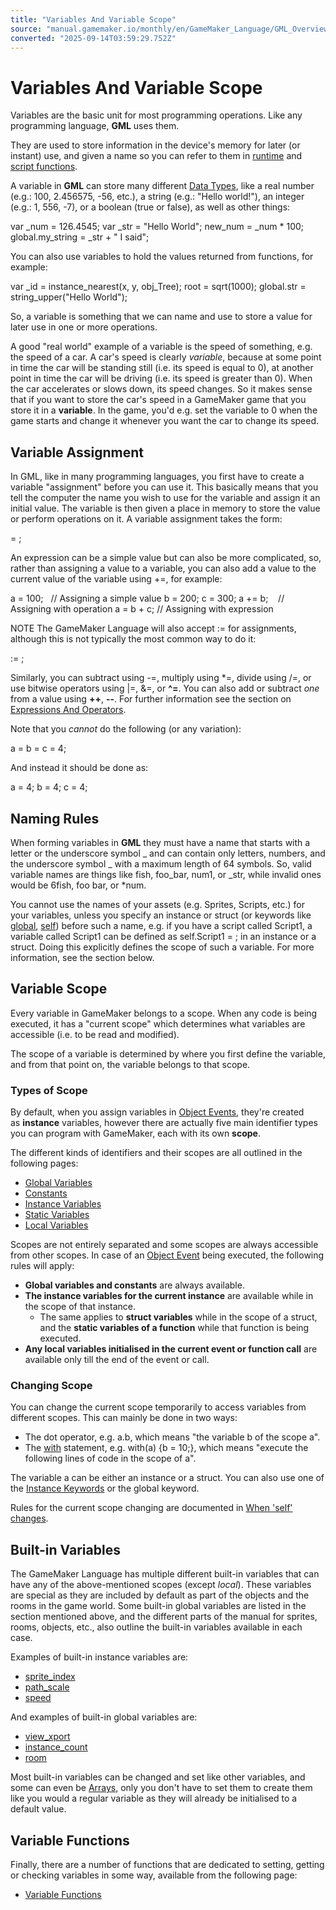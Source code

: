 ```yaml
---
title: "Variables And Variable Scope"
source: "manual.gamemaker.io/monthly/en/GameMaker_Language/GML_Overview/Variables_And_Variable_Scope.htm"
converted: "2025-09-14T03:59:29.752Z"
---
```


# Variables And Variable Scope

Variables are the basic unit for most programming operations. Like any programming language, **GML** uses them.

They are used to store information in the device's memory for later (or instant) use, and given a name so you can refer to them in [runtime](Runtime_Functions.md) and [script functions](Script_Functions.md).

A variable in **GML** can store many different [Data Types](Data_Types.md), like a real number (e.g.: 100, 2.456575, \-56, etc.), a string (e.g.: "Hello world!"), an integer (e.g.: 1, 556, \-7), or a boolean (true or false), as well as other things:

var \_num = 126.4545;
var \_str = "Hello World";
new\_num = \_num \* 100;
global.my\_string = \_str + " I said";

You can also use variables to hold the values returned from functions, for example:

var \_id = instance\_nearest(x, y, obj\_Tree);
root = sqrt(1000);
global.str = string\_upper("Hello World");

So, a variable is something that we can name and use to store a value for later use in one or more operations.

A good "real world" example of a variable is the speed of something, e.g. the speed of a car. A car's speed is clearly _variable_, because at some point in time the car will be standing still (i.e. its speed is equal to 0), at another point in time the car will be driving (i.e. its speed is greater than 0). When the car accelerates or slows down, its speed changes. So it makes sense that if you want to store the car's speed in a GameMaker game that you store it in a **variable**. In the game, you'd e.g. set the variable to 0 when the game starts and change it whenever you want the car to change its speed.

## Variable Assignment

In GML, like in many programming languages, you first have to create a variable "assignment" before you can use it. This basically means that you tell the computer the name you wish to use for the variable and assign it an initial value. The variable is then given a place in memory to store the value or perform operations on it. A variable assignment takes the form:

<variable> = <expression>;

An expression can be a simple value but can also be more complicated, so, rather than assigning a value to a variable, you can also add a value to the current value of the variable using +=, for example:

a = 100;   // Assigning a simple value
b = 200;
c = 300;
a += b;    // Assigning with operation
a = b + c; // Assigning with expression

NOTE The GameMaker Language will also accept := for assignments, although this is not typically the most common way to do it:

<variable> := <expression>;

Similarly, you can subtract using \-=, multiply using \*=, divide using /=, or use bitwise operators using |=, &=, or **^=**. You can also add or subtract _one_ from a value using **++**, **\--**. For further information see the section on [Expressions And Operators](Expressions_And_Operators.md).

Note that you _cannot_ do the following (or any variation):

a = b = c = 4;

And instead it should be done as:

a = 4;
b = 4;
c = 4;

## Naming Rules

When forming variables in **GML** they must have a name that starts with a letter or the underscore symbol \_ and can contain only letters, numbers, and the underscore symbol \_ with a maximum length of 64 symbols. So, valid variable names are things like fish, foo\_bar, num1, or \_str, while invalid ones would be 6fish, foo bar, or \*num.

You cannot use the names of your assets (e.g. Sprites, Scripts, etc.) for your variables, unless you specify an instance or struct (or keywords like [global](../../../../../GameMaker_Language/GML_Overview/Variables/Global_Variables.md), [self](Instance_Keywords.md)) before such a name, e.g. if you have a script called Script1, a variable called Script1 can be defined as self.Script1 = <value>; in an instance or a struct. Doing this explicitly defines the scope of such a variable. For more information, see the section below.

## Variable Scope

Every variable in GameMaker belongs to a scope. When any code is being executed, it has a "current scope" which determines what variables are accessible (i.e. to be read and modified).

The scope of a variable is determined by where you first define the variable, and from that point on, the variable belongs to that scope.

### Types of Scope

By default, when you assign variables in [Object Events](../../The_Asset_Editors/Object_Properties/Object_Events.md), they're created as **instance** variables, however there are actually five main identifier types you can program with GameMaker, each with its own **scope**.

The different kinds of identifiers and their scopes are all outlined in the following pages:

-   [Global Variables](../../../../../GameMaker_Language/GML_Overview/Variables/Global_Variables.md)
-   [Constants](Variables/Constants.md)
-   [Instance Variables](Variables/Instance_Variables.md)
-   [Static Variables](Functions/Static_Variables.md)
-   [Local Variables](Variables/Local_Variables.md)

Scopes are not entirely separated and some scopes are always accessible from other scopes. In case of an [Object Event](../../The_Asset_Editors/Object_Properties/Object_Events.md) being executed, the following rules will apply:

-   **Global variables and constants** are always available.
-   **The instance variables for the current instance** are available while in the scope of that instance.
    -   The same applies to **struct variables** while in the scope of a struct, and the **static variables of a function** while that function is being executed.
-   **Any local variables initialised in the current event or function call** are available only till the end of the event or call.

### Changing Scope

You can change the current scope temporarily to access variables from different scopes. This can mainly be done in two ways:

-   The dot operator, e.g. a.b, which means "the variable b of the scope a".
-   The [with](Language_Features/with.md) statement, e.g. with(a) {b = 10;}, which means "execute the following lines of code in the scope of a".

The variable a can be either an instance or a struct. You can also use one of the [Instance Keywords](Instance_Keywords.md) or the global keyword.

Rules for the current scope changing are documented in [When 'self' changes](Instance%20Keywords/self.htm#h).

## Built-in Variables

The GameMaker Language has multiple different built-in variables that can have any of the above-mentioned scopes (except _local_). These variables are special as they are included by default as part of the objects and the rooms in the game world. Some built-in global variables are listed in the section mentioned above, and the different parts of the manual for sprites, rooms, objects, etc., also outline the built-in variables available in each case.

Examples of built-in instance variables are:

-   [sprite\_index](../GML_Reference/Asset_Management/Sprites/Sprite_Instance_Variables/sprite_index.md)
-   [path\_scale](../GML_Reference/Asset_Management/Paths/Path_Variables/path_index.md)
-   [speed](../GML_Reference/Asset_Management/Instances/Instance_Variables/speed.md)

And examples of built-in global variables are:

-   [view\_xport](../GML_Reference/Cameras_And_Display/Cameras_And_Viewports/view_xport.md)
-   [instance\_count](../GML_Reference/Asset_Management/Instances/instance_count.md)
-   [room](../GML_Reference/Asset_Management/Rooms/room.md)

Most built-in variables can be changed and set like other variables, and some can even be [Arrays](Arrays.md), only you don't have to set them to create them like you would a regular variable as they will already be initialised to a default value.

## Variable Functions

Finally, there are a number of functions that are dedicated to setting, getting or checking variables in some way, available from the following page:

-   [Variable Functions](../GML_Reference/Variable_Functions/Variable_Functions.md)